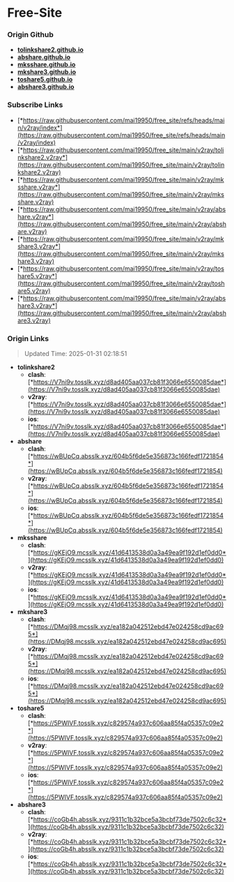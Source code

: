 # Free-Site

### Origin Github

- [**tolinkshare2.github.io**](https://github.com/tolinkshare2/tolinkshare2.github.io)
- [**abshare.github.io**](https://github.com/abshare/abshare.github.io)
- [**mksshare.github.io**](https://github.com/mksshare/mksshare.github.io)
- [**mkshare3.github.io**](https://github.com/mkshare3/mkshare3.github.io)
- [**toshare5.github.io**](https://github.com/toshare5/toshare5.github.io)
- [**abshare3.github.io**](https://github.com/abshare3/abshare3.github.io)

### Subscribe Links

- [*https://raw.githubusercontent.com/mai19950/free_site/refs/heads/main/v2ray/index*](https://raw.githubusercontent.com/mai19950/free_site/refs/heads/main/v2ray/index)
- [*https://raw.githubusercontent.com/mai19950/free_site/main/v2ray/tolinkshare2.v2ray*](https://raw.githubusercontent.com/mai19950/free_site/main/v2ray/tolinkshare2.v2ray)
- [*https://raw.githubusercontent.com/mai19950/free_site/main/v2ray/mksshare.v2ray*](https://raw.githubusercontent.com/mai19950/free_site/main/v2ray/mksshare.v2ray)
- [*https://raw.githubusercontent.com/mai19950/free_site/main/v2ray/abshare.v2ray*](https://raw.githubusercontent.com/mai19950/free_site/main/v2ray/abshare.v2ray)
- [*https://raw.githubusercontent.com/mai19950/free_site/main/v2ray/mkshare3.v2ray*](https://raw.githubusercontent.com/mai19950/free_site/main/v2ray/mkshare3.v2ray)
- [*https://raw.githubusercontent.com/mai19950/free_site/main/v2ray/toshare5.v2ray*](https://raw.githubusercontent.com/mai19950/free_site/main/v2ray/toshare5.v2ray)
- [*https://raw.githubusercontent.com/mai19950/free_site/main/v2ray/abshare3.v2ray*](https://raw.githubusercontent.com/mai19950/free_site/main/v2ray/abshare3.v2ray)

### Origin Links

> Updated Time: 2025-01-31 02:18:51

- **tolinkshare2**
  - **clash**: [*https://V7ni9v.tosslk.xyz/d8ad405aa037cb81f3066e6550085dae*](https://V7ni9v.tosslk.xyz/d8ad405aa037cb81f3066e6550085dae)
  - **v2ray**: [*https://V7ni9v.tosslk.xyz/d8ad405aa037cb81f3066e6550085dae*](https://V7ni9v.tosslk.xyz/d8ad405aa037cb81f3066e6550085dae)
  - **ios**: [*https://V7ni9v.tosslk.xyz/d8ad405aa037cb81f3066e6550085dae*](https://V7ni9v.tosslk.xyz/d8ad405aa037cb81f3066e6550085dae)
- **abshare**
  - **clash**: [*https://wBUpCq.absslk.xyz/604b5f6de5e356873c166fedf1721854*](https://wBUpCq.absslk.xyz/604b5f6de5e356873c166fedf1721854)
  - **v2ray**: [*https://wBUpCq.absslk.xyz/604b5f6de5e356873c166fedf1721854*](https://wBUpCq.absslk.xyz/604b5f6de5e356873c166fedf1721854)
  - **ios**: [*https://wBUpCq.absslk.xyz/604b5f6de5e356873c166fedf1721854*](https://wBUpCq.absslk.xyz/604b5f6de5e356873c166fedf1721854)
- **mksshare**
  - **clash**: [*https://gKEjO9.mcsslk.xyz/41d6413538d0a3a49ea9f192d1ef0dd0*](https://gKEjO9.mcsslk.xyz/41d6413538d0a3a49ea9f192d1ef0dd0)
  - **v2ray**: [*https://gKEjO9.mcsslk.xyz/41d6413538d0a3a49ea9f192d1ef0dd0*](https://gKEjO9.mcsslk.xyz/41d6413538d0a3a49ea9f192d1ef0dd0)
  - **ios**: [*https://gKEjO9.mcsslk.xyz/41d6413538d0a3a49ea9f192d1ef0dd0*](https://gKEjO9.mcsslk.xyz/41d6413538d0a3a49ea9f192d1ef0dd0)
- **mkshare3**
  - **clash**: [*https://DMqj98.mcsslk.xyz/ea182a042512ebd47e024258cd9ac695*](https://DMqj98.mcsslk.xyz/ea182a042512ebd47e024258cd9ac695)
  - **v2ray**: [*https://DMqj98.mcsslk.xyz/ea182a042512ebd47e024258cd9ac695*](https://DMqj98.mcsslk.xyz/ea182a042512ebd47e024258cd9ac695)
  - **ios**: [*https://DMqj98.mcsslk.xyz/ea182a042512ebd47e024258cd9ac695*](https://DMqj98.mcsslk.xyz/ea182a042512ebd47e024258cd9ac695)
- **toshare5**
  - **clash**: [*https://5PWIVF.tosslk.xyz/c829574a937c606aa85f4a05357c09e2*](https://5PWIVF.tosslk.xyz/c829574a937c606aa85f4a05357c09e2)
  - **v2ray**: [*https://5PWIVF.tosslk.xyz/c829574a937c606aa85f4a05357c09e2*](https://5PWIVF.tosslk.xyz/c829574a937c606aa85f4a05357c09e2)
  - **ios**: [*https://5PWIVF.tosslk.xyz/c829574a937c606aa85f4a05357c09e2*](https://5PWIVF.tosslk.xyz/c829574a937c606aa85f4a05357c09e2)
- **abshare3**
  - **clash**: [*https://coGb4h.absslk.xyz/9311c1b32bce5a3bcbf73de7502c6c32*](https://coGb4h.absslk.xyz/9311c1b32bce5a3bcbf73de7502c6c32)
  - **v2ray**: [*https://coGb4h.absslk.xyz/9311c1b32bce5a3bcbf73de7502c6c32*](https://coGb4h.absslk.xyz/9311c1b32bce5a3bcbf73de7502c6c32)
  - **ios**: [*https://coGb4h.absslk.xyz/9311c1b32bce5a3bcbf73de7502c6c32*](https://coGb4h.absslk.xyz/9311c1b32bce5a3bcbf73de7502c6c32)
